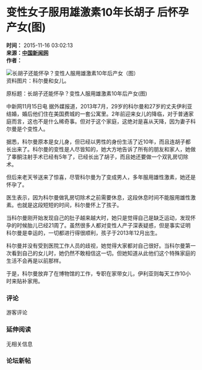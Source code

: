 # 变性女子服用雄激素10年长胡子 后怀孕产女(图)

**时间：** 2015-11-16 03:02:13  
**来源：[中国新闻网](http://www.chinanews.com)**  
**作者：**  

![长胡子还能怀孕？变性人服用雄激素10年后产女（图）](http://www.nanfei8.com/d/file/2015-11-16/95aecbd4c05c880039e75b9990f49dff.jpg)  
资料图片：科尔曼和女儿。

原标题：长胡子还能怀孕？变性人服用雄激素10年后产女(图)

中新网11月15日电 据外媒报道，2013年7月，29岁的科尔曼和27岁的丈夫伊利亚结婚，婚后他们住在美国费城的一套公寓里。2年前迎来女儿的降临，对于普通家庭而言，这也不是什么稀奇事。但对于这个家庭，这绝对是喜从天降，因为妻子科尔曼是个变性人。

据悉，科尔曼原本是女儿身，但已经以男性的身份生活了近10年，而且连胡子都长出来了。科尔曼的变性是人尽皆知的，她大方地告诉了所有的朋友和家人，她做了睾酮注射手术已经有5年了，已经长出了胡子，而且她还要做一个双乳房切除术。

但后来老天爷送来了惊喜，尽管科尔曼为了变成男人，多年服用雄性激素，她还是怀孕了。

医生表示，因为科尔曼做乳房切除术之前需要休息，这段休息时间不能服用雄性激素。也就是这段短短的时间，科尔曼怀上了孩子。

当科尔曼刚开始发现自己的肚子越来越大时，她只是觉得自己是缺乏运动，发现怀孕的时候胎儿已经21周了。虽然很多人都对变性人产子深表疑惑，但是事实证明科尔曼是幸运的，一切都进行得很顺利，孩子于2013年12月出生。

科尔曼并没有受到医院工作人员的歧视，她觉得大家都对自己很好。当科尔曼第一次看到自己的女儿时，她仍然不敢相信这一切。但她知道从此他们这个特殊家庭的生活不会再是以前那样。

于是，科尔曼放弃了在博物馆的工作，专职在家带女儿，伊利亚则每天工作10小时来贴补家用。

### 评论

游客评论

### 延伸阅读

无相关信息

### 论坛新帖